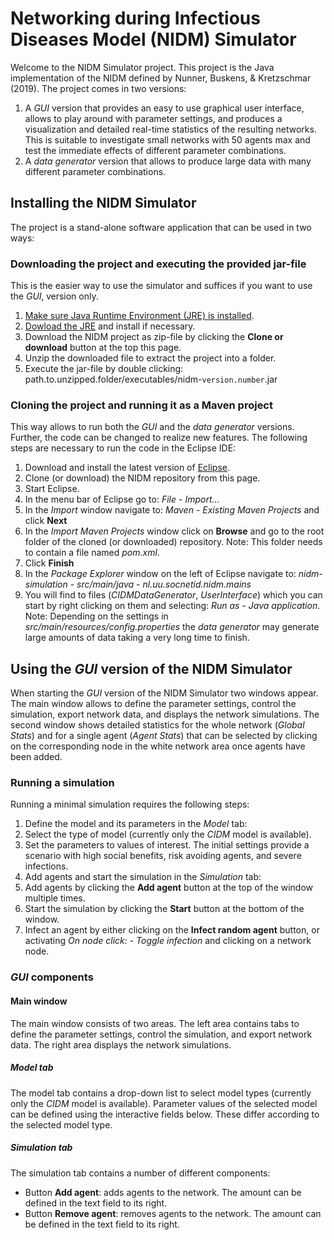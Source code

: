# Networking during Infectious Diseases Model (NIDM) Simulator

Welcome to the NIDM Simulator project. This project is the Java implementation of the NIDM defined by Nunner, Buskens, & Kretzschmar (2019). The project comes in two versions:
 1. A _GUI_ version that provides an easy to use graphical user interface, allows to play around with parameter settings, and produces a visualization and detailed real-time statistics of the resulting networks. This is suitable to investigate small networks with 50 agents max and test the immediate effects of different parameter combinations.
 2. A _data generator_ version that allows to produce large data with many different parameter combinations.

## Installing the NIDM Simulator
The project is a stand-alone software application that can be used in two ways:

### Downloading the project and executing the provided jar-file
This is the easier way to use the simulator and suffices if you want to use the _GUI_‚ version only.
 1. [Make sure Java Runtime Environment (JRE) is installed](https://www.baeldung.com/java-check-is-installed).
 2. [Dowload the JRE](https://www.oracle.com/technetwork/java/javase/downloads/jre8-downloads-2133155.html) and install if necessary.
 3. Download the NIDM project as zip-file by clicking the __Clone or download__ button at the top this page.
 4. Unzip the downloaded file to extract the project into a folder.
 5. Execute the jar-file by double clicking: path.to.unzipped.folder/executables/nidm-`version.number`.jar

### Cloning the project and running it as a Maven project
This way allows to run both the _GUI_ and the _data generator_ versions. Further, the code can be changed to realize new features. The following steps are necessary to run the code in the Eclipse IDE:
 1. Download and install the latest version of [Eclipse](https://www.eclipse.org/downloads/).
 2. Clone (or download) the NIDM repository from this page.
 3. Start Eclipse.
 4. In the menu bar of Eclipse go to: _File_ - _Import..._
 5. In the _Import_ window navigate to: _Maven_ - _Existing Maven Projects_ and click __Next__
 6. In the _Import Maven Projects_ window click on __Browse__ and go to the root folder of the cloned (or downloaded) repository. Note: This folder needs to contain a file named _pom.xml_.
 7. Click __Finish__
 8. In the _Package Explorer_ window on the left of Eclipse navigate to: _nidm-simulation_ - _src/main/java_ - _nl.uu.socnetid.nidm.mains_
 9. You will find to files (_CIDMDataGenerator_, _UserInterface_) which you can start by right clicking on them and selecting: _Run as_ - _Java application_.
Note: Depending on the settings in _src/main/resources/config.properties_ the _data generator_ may generate large amounts of data taking a very long time to finish.

## Using the _GUI_ version of the NIDM Simulator
When starting the _GUI_ version of the NIDM Simulator two windows appear. The main window allows to define the parameter settings, control the simulation, export network data, and displays the network simulations. The second window shows detailed statistics for the whole network (_Global Stats_) and for a single agent (_Agent Stats_) that can be selected by clicking on the corresponding node in the white network area once agents have been added.

### Running a simulation
Running a minimal simulation requires the following steps:
 1. Define the model and its parameters in the _Model_ tab:
   1. Select the type of model (currently only the _CIDM_ model is available).
   2. Set the parameters to values of interest. The initial settings provide a scenario with high social benefits, risk avoiding agents, and severe infections.
 2. Add agents and start the simulation in the _Simulation_ tab:
   1. Add agents by clicking the __Add agent__ button at the top of the window multiple times.
   2. Start the simulation by clicking the __Start__ button at the bottom of the window.
   3. Infect an agent by either clicking on the __Infect random agent__ button, or activating _On node click:_ - _Toggle infection_ and clicking on a network node.

### _GUI_ components

#### Main window ####
The main window consists of two areas. The left area contains tabs to define the parameter settings, control the simulation, and export network data. The right area displays the network simulations.

##### Model tab #####
The model tab contains a drop-down list to select model types (currently only the _CIDM_ model is available). Parameter values of the selected model can be defined using the interactive fields below. These differ according to the selected model type.

##### Simulation tab #####
The simulation tab contains a number of different components:
 * Button __Add agent__: adds agents to the network. The amount can be defined in the text field to its right.
 * Button __Remove agent__: removes agents to the network. The amount can be defined in the text field to its right.











